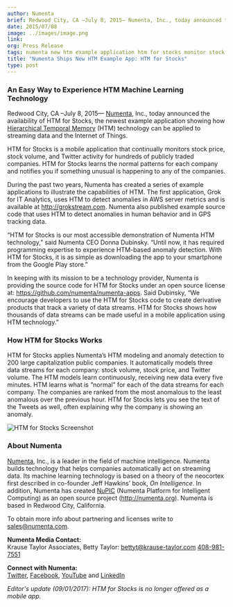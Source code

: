 ```yaml
---
author: Numenta
brief: Redwood City, CA –July 8, 2015— Numenta, Inc., today announced the availability of HTM for Stocks, the newest example application showing how Hierarchical Temporal Memory (HTM) technology can be applied to streaming data
date: 2015/07/08
image: ../images/image.png
link:
org: Press Release
tags: numenta new htm example application htm for stocks monitor stock price volume twitter activity public companies anomaly detection unusual notifications
title: "Numenta Ships New HTM Example App: HTM for Stocks"
type: post
---
```


### An Easy Way to Experience HTM Machine Learning Technology

Redwood City, CA –July 8, 2015— [Numenta](/), Inc., today announced the
availability of HTM for Stocks, the newest example application showing how
[Hierarchical Temporal Memory](/machine-intelligence-technology/) (HTM) technology can be
applied to streaming data and the Internet of Things.  

HTM for Stocks is a mobile application that continually monitors stock price,
stock volume, and Twitter activity for hundreds of publicly traded companies.
HTM for Stocks learns the normal patterns for each company and notifies you if
something unusual is happening to any of the companies.  

During the past two years, Numenta has created a series of example applications
to illustrate the capabilities of HTM.  The first application, Grok for IT
Analytics, uses HTM to detect anomalies in AWS server metrics and is available
at http://grokstream.com. Numenta also published example source code that uses
HTM to detect anomalies in human behavior and in GPS tracking data.  

“HTM for Stocks is our most accessible demonstration of Numenta HTM
technology,” said Numenta CEO Donna Dubinsky. “Until now, it has required
programming expertise to experience HTM-based anomaly detection. With HTM for
Stocks, it is as simple as downloading the app to your smartphone from the
Google Play store.”

In keeping with its mission to be a technology provider, Numenta is providing
the source code for HTM for Stocks under an open source license at:
https://github.com/numenta/numenta-apps.  Said Dubinsky, “We encourage
developers to use the HTM for Stocks code to create derivative products that
track a variety of data streams. HTM for Stocks shows how thousands of data
streams can be made useful in a mobile application using HTM technology.”

### How HTM for Stocks Works

HTM for Stocks applies Numenta’s HTM modeling and anomaly detection to 200
large capitalization public companies.  It automatically models three data
streams for each company:  stock volume, stock price, and Twitter volume.  The
HTM models learn continuously, receiving new data every five minutes.  HTM
learns what is “normal” for each of the data streams for each company.  The
companies are ranked from the most anomalous to the least anomalous over the
previous hour. HTM for Stocks lets you see the text of the Tweets as well,
often explaining why the company is showing an anomaly.

![HTM for Stocks Screenshot](../images/screen.png)

### About Numenta

[Numenta](/), Inc., is a leader in the field of machine intelligence.  Numenta
builds technology that helps companies automatically act on streaming data. Its
machine learning technology is based on a theory of the neocortex first
described in co-founder Jeff Hawkins’ book, *On Intelligence*. In
addition, Numenta has created [NuPIC](http://numenta.org) (Numenta Platform for
Intelligent Computing) as an open source project (http://numenta.org). Numenta
is based in Redwood City, California.  

To obtain more info about partnering and licenses write to
[sales@numenta.com](mailto:sales@numenta.com).

**Numenta Media Contact:** <br/>
Krause Taylor Associates,
Betty Taylor:
[bettyt@krause-taylor.com](mailto:bettyt@krause-taylor.com)
[408-981-7551](tel:+1-408-981-7551)

**Connect with Numenta:** <br/>
[Twitter](https://twitter.com/numenta),
[Facebook](https://www.facebook.com/pages/Numenta/321559142118?ref=br_tf),
[YouTube](https://www.youtube.com/user/numenta) and
[LinkedIn](https://www.linkedin.com/company/numenta)

*Editor's update (09/01/2017): HTM for Stocks is no longer offered as a mobile app.*
